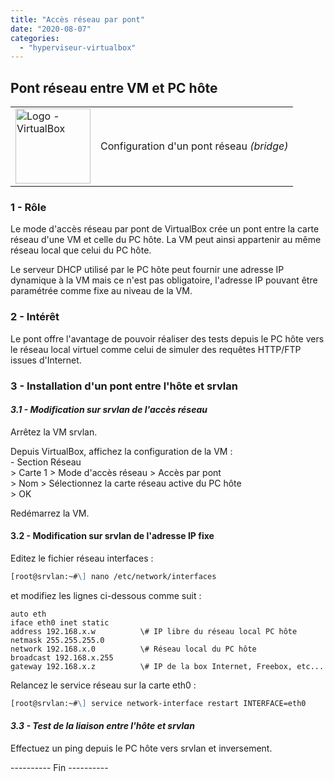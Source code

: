 ```yaml
---
title: "Accès réseau par pont"
date: "2020-08-07"
categories: 
  - "hyperviseur-virtualbox"
---
```




## Pont réseau entre VM et PC hôte

<table><tbody><tr><td><a href="https://www.virtualbox.org/" target="_blank" rel="noreferrer noopener"><img class="wp-image-35" style="width: 120px" src="../../wp-content/uploads/2019/02/logo-virtualbox.jpg" alt="Logo - VirtualBox" title="https://www.virtualbox.org/"></a></td><td>Configuration d'un pont réseau <em>(bridge)</em></td></tr></tbody></table>

### 1 - Rôle

Le mode d'accès réseau par pont de VirtualBox crée un pont entre la carte réseau d'une VM et celle du PC hôte. La VM peut ainsi appartenir au même réseau local que celui du PC hôte.

Le serveur DHCP utilisé par le PC hôte peut fournir une adresse IP dynamique à la VM mais ce n'est pas obligatoire, l'adresse IP pouvant être paramétrée comme fixe au niveau de la VM.

### 2 - Intérêt

Le pont offre l'avantage de pouvoir réaliser des tests depuis le PC hôte vers le réseau local virtuel comme celui de simuler des requêtes HTTP/FTP issues d'Internet.

### 3 - Installation d'un pont entre l'hôte et srvlan

#### _3.1 - Modification sur srvlan de l'accès réseau_

Arrêtez la VM srvlan.

Depuis VirtualBox, affichez la configuration de la VM :  
\- Section Réseau  
\> Carte 1 > Mode d'accès réseau > Accès par pont  
\> Nom > Sélectionnez la carte réseau active du PC hôte  
\> OK

Redémarrez la VM.

#### 3.2 - Modification sur srvlan de l'adresse IP fixe

Editez le fichier réseau interfaces :

```markdown
[root@srvlan:~#\] nano /etc/network/interfaces
```

et modifiez les lignes ci-dessous comme suit :

```
auto eth
iface eth0 inet static
address 192.168.x.w          \# IP libre du réseau local PC hôte
netmask 255.255.255.0
network 192.168.x.0          \# Réseau local du PC hôte
broadcast 192.168.x.255
gateway 192.168.x.z          \# IP de la box Internet, Freebox, etc...
```

Relancez le service réseau sur la carte eth0 :

```markdown
[root@srvlan:~#\] service network-interface restart INTERFACE=eth0
```

#### _3.3 - Test de la liaison entre l'hôte et srvlan_

Effectuez un ping depuis le PC hôte vers srvlan et inversement.

\---------- Fin ----------
